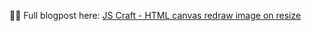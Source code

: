👨‍💻 Full blogpost here: [JS Craft - HTML canvas redraw image on resize](https://www.js-craft.io/blog/html-canvas-redraw-image-on-resize/)